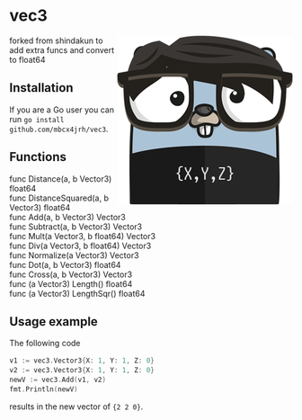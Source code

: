 # vec3

<p align="center">
  <img style="float: right;" src="assets/vec3.png" alt="vec3 gopher"/>
</p>

forked from shindakun to add extra funcs and convert to float64

## Installation

If you are a Go user you can run `go install github.com/mbcx4jrh/vec3`.

## Functions

func Distance(a, b Vector3) float64  
func DistanceSquared(a, b Vector3) float64  
func Add(a, b Vector3) Vector3  
func Subtract(a, b Vector3) Vector3  
func Mult(a Vector3, b float64) Vector3  
func Div(a Vector3, b float64) Vector3  
func Normalize(a Vector3) Vector3  
func Dot(a, b Vector3) float64  
func Cross(a, b Vector3) Vector3  
func (a Vector3) Length() float64  
func (a Vector3) LengthSqr() float64

## Usage example

The following code

```go
v1 := vec3.Vector3{X: 1, Y: 1, Z: 0}
v2 := vec3.Vector3{X: 1, Y: 1, Z: 0}
newV := vec3.Add(v1, v2)
fmt.Println(newV)
```

results in the new vector of `{2 2 0}`.
